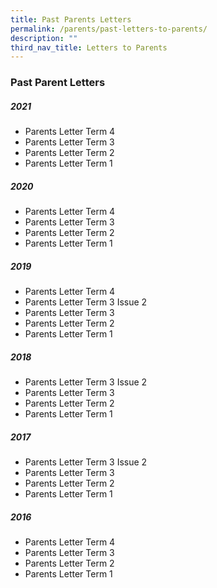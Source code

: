 ```yaml
---
title: Past Parents Letters
permalink: /parents/past-letters-to-parents/
description: ""
third_nav_title: Letters to Parents
---
```

### Past Parent Letters

##### 2021
* Parents Letter Term 4
* Parents Letter Term 3
* Parents Letter Term 2
* Parents Letter Term 1

##### 2020
* Parents Letter Term 4
* Parents Letter Term 3
* Parents Letter Term 2
* Parents Letter Term 1

##### 2019
* Parents Letter Term 4
* Parents Letter Term 3 Issue 2
* Parents Letter Term 3
* Parents Letter Term 2
* Parents Letter Term 1

##### 2018
* Parents Letter Term 3 Issue 2
* Parents Letter Term 3
* Parents Letter Term 2
* Parents Letter Term 1

##### 2017
* Parents Letter Term 3 Issue 2
* Parents Letter Term 3
* Parents Letter Term 2
* Parents Letter Term 1

##### 2016
* Parents Letter Term 4
* Parents Letter Term 3
* Parents Letter Term 2
* Parents Letter Term 1